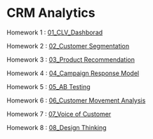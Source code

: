 # CRM Analytics

Homework 1 : [01_CLV_Dashborad](./01_CLV_Dashborad/)  

Homework 2 : [02_Customer Segmentation](./02_Customerof%20Segmentation/) 

Homework 3 : [03_Product Recommendation](./03_Productof%20Recommendation/)  

Homework 4 : [04_Campaign Response Model](./04_Campaignof%20Responseof%20Model/) 

Homework 5 : [05_AB Testing](./05_ABof%20Testing/)  

Homework 6 : [06_Customer Movement Analysis](./06_Customerof%20Movementof%20Analysis/) 

Homework 7 : [07_Voice of Customer](./07_Voiceof%20ofof%20Customer/)  

Homework 8 : [08_Design Thinking](./08_Designof%20Thinking/) 
